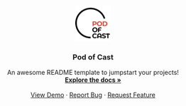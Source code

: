 <div align="center">
  <a href="https://github.com/FunnyLovsky/pod-of-cast">
    <img src="./src/assets/images/icons/logo.svg" alt="Logo" width="80" height="80">
  </a>

  <h3 align="center">Pod of Cast</h3>

  <p align="center">
    An awesome README template to jumpstart your projects!
    <br />
    <a href="https://github.com/FunnyLovsky/pod-of-cast"><strong>Explore the docs »</strong></a>
    <br />
    <br />
    <a href="https://github.com/FunnyLovsky/pod-of-cast">View Demo</a>
    ·
    <a href="https://github.com/FunnyLovsky/pod-of-cast/issues">Report Bug</a>
    ·
    <a href="https://github.com/FunnyLovsky/pod-of-cast/issues">Request Feature</a>
  </p>
</div>
